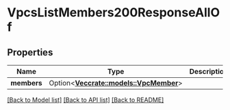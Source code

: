 # VpcsListMembers200ResponseAllOf

## Properties

Name | Type | Description | Notes
------------ | ------------- | ------------- | -------------
**members** | Option<[**Vec<crate::models::VpcMember>**](vpc_member.md)> |  | [optional]

[[Back to Model list]](../README.md#documentation-for-models) [[Back to API list]](../README.md#documentation-for-api-endpoints) [[Back to README]](../README.md)


